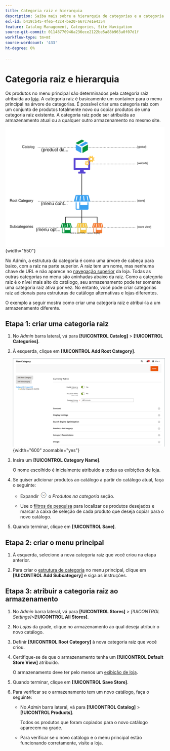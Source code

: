 ```yaml
---
title: Categoria raiz e hierarquia
description: Saiba mais sobre a hierarquia de categorias e a categoria raiz, que atua como um container para o menu principal na árvore de categorias.
exl-id: b419cb45-4fe5-42c4-be20-667c7e1e4354
feature: Catalog Management, Categories, Site Navigation
source-git-commit: 01148770946a236ece2122be5a88b963a0f07d1f
workflow-type: tm+mt
source-wordcount: '433'
ht-degree: 0%

---
```


# Categoria raiz e hierarquia

Os produtos no menu principal são determinados pela categoria raiz atribuída ao [loja](../stores-purchase/stores.md#add-stores). A categoria raiz é basicamente um container para o menu principal na árvore de categorias. É possível criar uma categoria raiz com um conjunto de produtos totalmente novo ou copiar produtos de uma categoria raiz existente. A categoria raiz pode ser atribuída ao armazenamento atual ou a qualquer outro armazenamento no mesmo site.

![Diagrama de hierarquia de catálogo](./assets/catalog-hierarchy-scope.svg){width="550"}

No Admin, a estrutura da categoria é como uma árvore de cabeça para baixo, com a raiz na parte superior. A raiz tem um nome, mas nenhuma chave de URL e não aparece no [navegação superior](navigation-top.md) da loja. Todas as outras categorias no menu são aninhadas abaixo da raiz. Como a categoria raiz é o nível mais alto do catálogo, seu armazenamento pode ter somente uma categoria raiz ativa por vez. No entanto, você pode criar categorias raiz adicionais para estruturas de catálogo alternativas e lojas diferentes.

O exemplo a seguir mostra como criar uma categoria raiz e atribuí-la a um armazenamento diferente.

## Etapa 1: criar uma categoria raiz

1. No _Admin_ barra lateral, vá para **[!UICONTROL Catalog]** > **[!UICONTROL Categories]**.

1. À esquerda, clique em **[!UICONTROL Add Root Category]**.

   ![Nova categoria raiz](./assets/category-root-ee.png){width="600" zoomable="yes"}

1. Insira um **[!UICONTROL Category Name]**.

   O nome escolhido é inicialmente atribuído a todas as exibições de loja.

1. Se quiser adicionar produtos ao catálogo a partir do catálogo atual, faça o seguinte:

   - Expandir ![Seletor de expansão](../assets/icon-display-expand.png) o _Produtos na categoria_ seção.

   - Use o [filtros de pesquisa](../getting-started/admin-grid-controls.md) para localizar os produtos desejados e marcar a caixa de seleção de cada produto que deseja copiar para o novo catálogo.

1. Quando terminar, clique em **[!UICONTROL Save]**.

## Etapa 2: criar o menu principal

1. À esquerda, selecione a nova categoria raiz que você criou na etapa anterior.

1. Para criar o [estrutura de categoria](category-create.md) no menu principal, clique em **[!UICONTROL Add Subcategory]** e siga as instruções.

## Etapa 3: atribuir a categoria raiz ao armazenamento

1. No _Admin_ barra lateral, vá para **[!UICONTROL Stores]** > _[!UICONTROL Settings]_>**[!UICONTROL All Stores]**.

1. No _Lojas_ da grade, clique no armazenamento ao qual deseja atribuir o novo catálogo.

1. Definir **[!UICONTROL Root Category]** à nova categoria raiz que você criou.

1. Certifique-se de que o armazenamento tenha um **[!UICONTROL Default Store View]** atribuído.

   O armazenamento deve ter pelo menos um [exibição de loja](../stores-purchase/store-views.md).

1. Quando terminar, clique em **[!UICONTROL Save Store]**.

1. Para verificar se o armazenamento tem um novo catálogo, faça o seguinte:

   - No _Admin_ barra lateral, vá para **[!UICONTROL Catalog]** > **[!UICONTROL Products]**.

     Todos os produtos que foram copiados para o novo catálogo aparecem na grade.

   - Para verificar se o novo catálogo e o menu principal estão funcionando corretamente, visite a loja.
